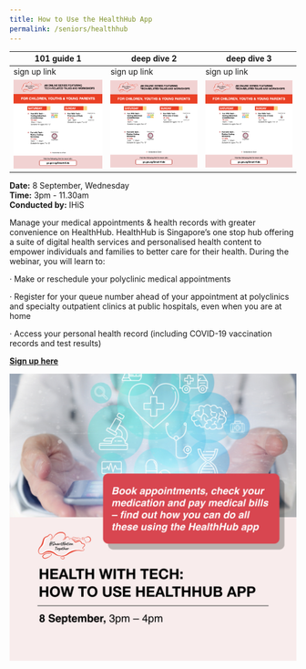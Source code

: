 ```yaml
---
title: How to Use the HealthHub App
permalink: /seniors/healthhub
---
```

| 101 guide 1 | deep dive 2 | deep dive 3 |
| -------- | -------- | -------- |
| sign up link     | sign up link     | sign up link     |
|![Alt text for image on Isomer site](/images/CYYP%20-%20Jul.png)     |![Alt text for image on Isomer site](/images/CYYP%20-%20Jul.png)     | ![Alt text for image on Isomer site](/images/CYYP%20-%20Jul.png)  |

**Date:** 8 September, Wednesday
<br> **Time:** 3pm - 11.30am
<br> **Conducted by:** IHiS

Manage your medical appointments &amp; health records with greater convenience on HealthHub. HealthHub is Singapore’s one stop hub offering a suite of digital health services and personalised health content to empower individuals and families to better care for their health. During the webinar, you will learn to:

· Make or reschedule your polyclinic medical appointments
	
· Register for your queue number ahead of your appointment at polyclinics and specialty outpatient clinics at public hospitals, even when you are at home

· Access your personal health record (including COVID-19 vaccination records and test results)

[**Sign up here**](https://zoom.us/webinar/register/8816290935775/WN_r6Jgq_fOSN2_lkBnPx5umA)

![Alt text for image on Isomer site](/images/seniors%20healthhub.jpeg)